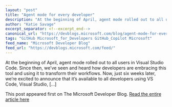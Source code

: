 ```yaml
---
layout: "post"
title: "Agent mode for every developer"
description: "At the beginning of April, agent mode rolled out to all users in Visual Studio Code. Since then, we’..."
author: "Katie Savage"
excerpt_separator: <!--excerpt_end-->
canonical_url: "https://devblogs.microsoft.com/blog/agent-mode-for-every-developer"
tags: "GitHub Microsoft_for_Developers GitHub_Copilot Microsoft"
feed_name: "Microsoft Developer Blog"
feed_url: "https://devblogs.microsoft.com/feed/"
---
```


At the beginning of April, agent mode rolled out to all users in Visual Studio Code. Since then, we’ve seen and heard how developers are embracing this tool and using it to transform their workflows. Now, just six weeks later, we’re excited to announce that it’s available to all developers using VS Code, Visual Studio, [...]<!--excerpt_end-->

This post appeared first on The Microsoft Developer Blog. [Read the entire article here](https://devblogs.microsoft.com/blog/agent-mode-for-every-developer)

